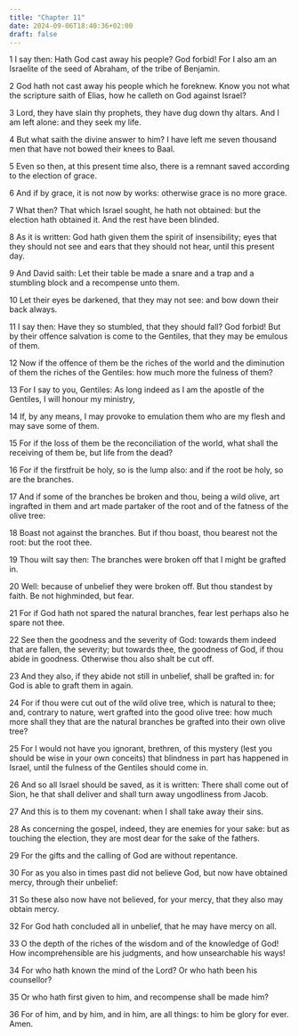 ```yaml
---
title: "Chapter 11"
date: 2024-09-06T18:40:36+02:00
draft: false
---
```




1 I say then: Hath God cast away his people? God forbid! For I also am an Israelite of the seed of Abraham, of the tribe of Benjamin.

2 God hath not cast away his people which he foreknew. Know you not what the scripture saith of Elias, how he calleth on God against Israel?

3 Lord, they have slain thy prophets, they have dug down thy altars. And I am left alone: and they seek my life.

4 But what saith the divine answer to him? I have left me seven thousand men that have not bowed their knees to Baal.

5 Even so then, at this present time also, there is a remnant saved according to the election of grace.

6 And if by grace, it is not now by works: otherwise grace is no more grace.

7 What then? That which Israel sought, he hath not obtained: but the election hath obtained it. And the rest have been blinded.

8 As it is written: God hath given them the spirit of insensibility; eyes that they should not see and ears that they should not hear, until this present day.

9 And David saith: Let their table be made a snare and a trap and a stumbling block and a recompense unto them.

10 Let their eyes be darkened, that they may not see: and bow down their back always.

11 I say then: Have they so stumbled, that they should fall? God forbid! But by their offence salvation is come to the Gentiles, that they may be emulous of them.

12 Now if the offence of them be the riches of the world and the diminution of them the riches of the Gentiles: how much more the fulness of them?

13 For I say to you, Gentiles: As long indeed as I am the apostle of the Gentiles, I will honour my ministry,

14 If, by any means, I may provoke to emulation them who are my flesh and may save some of them.

15 For if the loss of them be the reconciliation of the world, what shall the receiving of them be, but life from the dead?

16 For if the firstfruit be holy, so is the lump also: and if the root be holy, so are the branches.

17 And if some of the branches be broken and thou, being a wild olive, art ingrafted in them and art made partaker of the root and of the fatness of the olive tree:

18 Boast not against the branches. But if thou boast, thou bearest not the root: but the root thee.

19 Thou wilt say then: The branches were broken off that I might be grafted in.

20 Well: because of unbelief they were broken off. But thou standest by faith. Be not highminded, but fear.

21 For if God hath not spared the natural branches, fear lest perhaps also he spare not thee.

22 See then the goodness and the severity of God: towards them indeed that are fallen, the severity; but towards thee, the goodness of God, if thou abide in goodness. Otherwise thou also shalt be cut off.

23 And they also, if they abide not still in unbelief, shall be grafted in: for God is able to graft them in again.

24 For if thou were cut out of the wild olive tree, which is natural to thee; and, contrary to nature, wert grafted into the good olive tree: how much more shall they that are the natural branches be grafted into their own olive tree?

25 For I would not have you ignorant, brethren, of this mystery (lest you should be wise in your own conceits) that blindness in part has happened in Israel, until the fulness of the Gentiles should come in.

26 And so all Israel should be saved, as it is written: There shall come out of Sion, he that shall deliver and shall turn away ungodliness from Jacob.

27 And this is to them my covenant: when I shall take away their sins.

28 As concerning the gospel, indeed, they are enemies for your sake: but as touching the election, they are most dear for the sake of the fathers.

29 For the gifts and the calling of God are without repentance.

30 For as you also in times past did not believe God, but now have obtained mercy, through their unbelief:

31 So these also now have not believed, for your mercy, that they also may obtain mercy.

32 For God hath concluded all in unbelief, that he may have mercy on all.

33 O the depth of the riches of the wisdom and of the knowledge of God! How incomprehensible are his judgments, and how unsearchable his ways!

34 For who hath known the mind of the Lord? Or who hath been his counsellor?

35 Or who hath first given to him, and recompense shall be made him?

36 For of him, and by him, and in him, are all things: to him be glory for ever. Amen.

